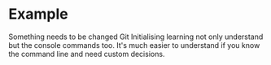 
# Example

Something needs to be changed
Git Initialising
learning not only understand but the console commands too.
It's much easier to understand if you know the command line and need custom decisions.
